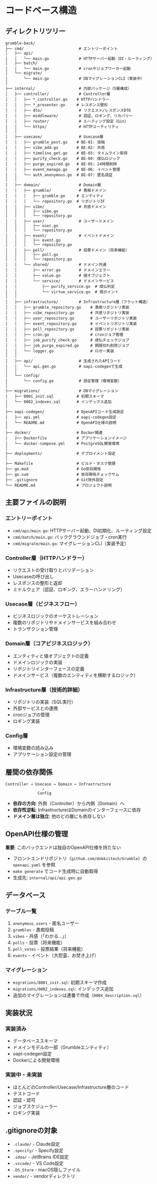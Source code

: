 # コードベース構造

## ディレクトリツリー

```
grumble-back/
├── cmd/                        # エントリーポイント
│   ├── api/
│   │   └── main.go             # HTTPサーバー起動（DI・ルーティング）
│   ├── batch/
│   │   └── main.go             # cronやジョブワーカー起動
│   └── migrate/
│       └── main.go             # DBマイグレーションCLI（実装中）
│
├── internal/                   # 内部パッケージ（5層構成）
│   ├── controller/             # Controller層
│   │   ├── *_controller.go    # HTTPハンドラー
│   │   ├── *_presenter.go     # レスポンス整形
│   │   ├── dto/                # リクエスト/レスポンスDTO
│   │   ├── middleware/         # 認証、ロギング、リカバリー
│   │   ├── router/             # ルーティング設定（Gin）
│   │   └── httpx/              # HTTPユーティリティ
│   │
│   ├── usecase/                # Usecase層
│   │   ├── grumble_post.go    # BE-01: 投稿
│   │   ├── vibe_add.go        # BE-02: 共感
│   │   ├── timeline_get.go    # BE-03: タイムライン取得
│   │   ├── purify_check.go    # BE-04: 成仏ロジック
│   │   ├── purge_expired.go   # BE-05: 24時間削除
│   │   ├── event_manage.go    # BE-06: イベント管理
│   │   └── auth_anonymous.go  # BE-07: 匿名認証
│   │
│   ├── domain/                 # Domain層
│   │   ├── grumble/            # 愚痴ドメイン
│   │   │   ├── grumble.go     # エンティティ
│   │   │   └── repository.go  # リポジトリIF
│   │   ├── vibe/               # 共感ドメイン
│   │   │   ├── vibe.go
│   │   │   └── repository.go
│   │   ├── user/               # ユーザードメイン
│   │   │   ├── user.go
│   │   │   └── repository.go
│   │   ├── event/              # イベントドメイン
│   │   │   ├── event.go
│   │   │   └── repository.go
│   │   ├── poll/               # 投票ドメイン（将来機能）
│   │   │   ├── poll.go
│   │   │   └── repository.go
│   │   └── shared/             # ドメイン共通
│   │       ├── error.go        # ドメインエラー
│   │       ├── value.go        # 値オブジェクト
│   │       └── service/        # ドメインサービス
│   │           ├── purify_service.go  # 成仏判定
│   │           └── virtue_service.go  # 徳ポイント
│   │
│   ├── infrastructure/         # Infrastructure層（フラット構造）
│   │   ├── grumble_repository.go    # 愚痴リポジトリ実装
│   │   ├── vibe_repository.go       # 共感リポジトリ実装
│   │   ├── user_repository.go       # ユーザーリポジトリ実装
│   │   ├── event_repository.go      # イベントリポジトリ実装
│   │   ├── poll_repository.go       # 投票リポジトリ実装
│   │   ├── cron.go                  # cronジョブ管理
│   │   ├── job_purify_check.go      # 成仏チェックジョブ
│   │   ├── job_purge_expired.go     # 期限切れ削除ジョブ
│   │   └── logger.go                # ロガー実装
│   │
│   ├── api/                    # 生成されたAPIコード
│   │   └── api.gen.go          # oapi-codegenで生成
│   │
│   └── config/
│       └── config.go           # 設定管理（環境変数）
│
├── migrations/                 # DBマイグレーション
│   ├── 0001_init.sql          # 初期スキーマ
│   └── 0002_indexes.sql       # インデックス追加
│
├── oapi-codegen/              # OpenAPIコード生成設定
│   ├── api.yml                # oapi-codegen設定
│   └── README.md              # OpenAPI仕様の説明
│
├── docker/                    # Docker関連
│   ├── Dockerfile             # アプリケーションイメージ
│   └── docker-compose.yml     # PostgreSQL開発環境
│
├── deployments/               # デプロイメント設定
│
├── Makefile                   # ビルド・タスク管理
├── go.mod                     # Go依存関係
├── go.sum                     # 依存関係チェックサム
├── .gitignore                 # Git除外設定
└── README.md                  # プロジェクト説明

```

## 主要ファイルの説明

### エントリーポイント
- `cmd/api/main.go`: HTTPサーバー起動、DI初期化、ルーティング設定
- `cmd/batch/main.go`: バックグラウンドジョブ・cron実行
- `cmd/migrate/main.go`: マイグレーションCLI（実装予定）

### Controller層（HTTPハンドラー）
- リクエストの受け取りとバリデーション
- Usecaseの呼び出し
- レスポンスの整形と返却
- ミドルウェア（認証、ロギング、エラーハンドリング）

### Usecase層（ビジネスフロー）
- ビジネスロジックのオーケストレーション
- 複数のリポジトリやドメインサービスを組み合わせ
- トランザクション管理

### Domain層（コアビジネスロジック）
- エンティティと値オブジェクトの定義
- ドメインロジックの実装
- リポジトリインターフェースの定義
- ドメインサービス（複数のエンティティを横断するロジック）

### Infrastructure層（技術的詳細）
- リポジトリの実装（SQL実行）
- 外部サービスとの連携
- cronジョブの管理
- ロギング実装

### Config層
- 環境変数の読み込み
- アプリケーション設定の管理

## 層間の依存関係

```
Controller → Usecase → Domain ← Infrastructure
                ↓
              Config
```

- **依存の方向**: 外側（Controller）から内側（Domain）へ
- **依存性逆転**: InfrastructureはDomainのインターフェースに依存
- **ドメイン層は独立**: 他のどの層にも依存しない

## OpenAPI仕様の管理

**重要**: このバックエンドは独自のOpenAPI仕様を持たない
- フロントエンドリポジトリ（`github.com/dokkiitech/Grumble`）の `openapi.yaml` を参照
- `make generate` でコード生成時に自動取得
- 生成先: `internal/api/api.gen.go`

## データベース

### テーブル一覧
1. `anonymous_users` - 匿名ユーザー
2. `grumbles` - 愚痴投稿
3. `vibes` - 共感（「わかる…」）
4. `polls` - 投票（将来機能）
5. `poll_votes` - 投票結果（将来機能）
6. `events` - イベント（大怨霊、お焚き上げ）

### マイグレーション
- `migrations/0001_init.sql`: 初期スキーマ作成
- `migrations/0002_indexes.sql`: インデックス追加
- 追加のマイグレーションは連番で作成（`000X_description.sql`）

## 実装状況

### 実装済み
- データベーススキーマ
- ドメインモデルの一部（Grumbleエンティティ）
- oapi-codegen設定
- Dockerによる開発環境

### 実装中・未実装
- ほとんどのController/Usecase/Infrastructure層のコード
- テストコード
- 認証・認可
- ジョブスケジューラー
- ロギング実装

## .gitignoreの対象

- `.claude/` - Claude設定
- `.specify/` - Specify設定
- `.idea/` - JetBrains IDE設定
- `.vscode/` - VS Code設定
- `.DS_Store` - macOS隠しファイル
- `vendor/` - vendorディレクトリ
